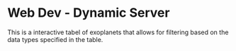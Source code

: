 # Web Dev - Dynamic Server
This is a interactive tabel of exoplanets that allows for filtering based on the data types specified in the table.

